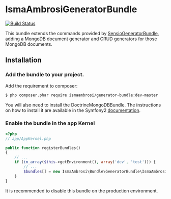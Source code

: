 IsmaAmbrosiGeneratorBundle
==========================

[![Build Status](https://secure.travis-ci.org/iambrosi/IsmaAmbrosiGeneratorBundle.png?branch=master)](http://travis-ci.org/iambrosi/IsmaAmbrosiGeneratorBundle)

This bundle extends the commands provided by [SensioGeneratorBundle](https://github.com/sensio/SensioGeneratorBundle), adding a MongoDB document generator and CRUD generators for those MongoDB documents.

Installation
------------

### Add the bundle to your project.

Add the requirement to composer:

```bash
$ php composer.phar require ismaambrosi/generator-bundle:dev-master
```

You will also need to install the DoctrineMongoDBBundle. The instructions on how to install it are available in the Symfony2 [documentation](http://symfony.com/doc/master/bundles/DoctrineMongoDBBundle/index.html).

### Enable the bundle in the app Kernel

```php
<?php
// app/AppKernel.php

public function registerBundles()
{
    // ...
    if (in_array($this->getEnvironment(), array('dev', 'test'))) {
        // ...
        $bundles[] = new IsmaAmbrosi\Bundle\GeneratorBundle\IsmaAmbrosiGeneratorBundle();
    }
}
```
It is recommended to disable this bundle on the production environment.

